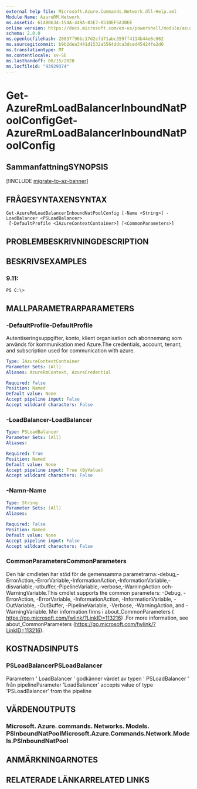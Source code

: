 ```yaml
---
external help file: Microsoft.Azure.Commands.Network.dll-Help.xml
Module Name: AzureRM.Network
ms.assetid: 614B0634-154A-449A-83E7-051DEF5A3BEE
online version: https://docs.microsoft.com/en-us/powershell/module/azurerm.network/get-azurermloadbalancerinboundnatpoolconfig
schema: 2.0.0
ms.openlocfilehash: 20837f96bc17d2cfd71abc359ff4114b44e6c062
ms.sourcegitcommit: b9b2dea3441d1532a5564ddca3dced45424fe2d6
ms.translationtype: MT
ms.contentlocale: sv-SE
ms.lasthandoff: 08/15/2020
ms.locfileid: "93929374"
---
```

# <span data-ttu-id="60b7f-101">Get-AzureRmLoadBalancerInboundNatPoolConfig</span><span class="sxs-lookup"><span data-stu-id="60b7f-101">Get-AzureRmLoadBalancerInboundNatPoolConfig</span></span>

## <span data-ttu-id="60b7f-102">Sammanfattning</span><span class="sxs-lookup"><span data-stu-id="60b7f-102">SYNOPSIS</span></span>

[!INCLUDE [migrate-to-az-banner](../../includes/migrate-to-az-banner.md)]

## <span data-ttu-id="60b7f-103">FRÅGESYNTAXEN</span><span class="sxs-lookup"><span data-stu-id="60b7f-103">SYNTAX</span></span>

```
Get-AzureRmLoadBalancerInboundNatPoolConfig [-Name <String>] -LoadBalancer <PSLoadBalancer>
 [-DefaultProfile <IAzureContextContainer>] [<CommonParameters>]
```

## <span data-ttu-id="60b7f-104">PROBLEMBESKRIVNING</span><span class="sxs-lookup"><span data-stu-id="60b7f-104">DESCRIPTION</span></span>

## <span data-ttu-id="60b7f-105">BESKRIVS</span><span class="sxs-lookup"><span data-stu-id="60b7f-105">EXAMPLES</span></span>

### <span data-ttu-id="60b7f-106">9.1</span><span class="sxs-lookup"><span data-stu-id="60b7f-106">1:</span></span>
```
PS C:\>
```

## <span data-ttu-id="60b7f-107">MALLPARAMETRAR</span><span class="sxs-lookup"><span data-stu-id="60b7f-107">PARAMETERS</span></span>

### <span data-ttu-id="60b7f-108">-DefaultProfile</span><span class="sxs-lookup"><span data-stu-id="60b7f-108">-DefaultProfile</span></span>
<span data-ttu-id="60b7f-109">Autentiseringsuppgifter, konto, klient organisation och abonnemang som används för kommunikation med Azure.</span><span class="sxs-lookup"><span data-stu-id="60b7f-109">The credentials, account, tenant, and subscription used for communication with azure.</span></span>

```yaml
Type: IAzureContextContainer
Parameter Sets: (All)
Aliases: AzureRmContext, AzureCredential

Required: False
Position: Named
Default value: None
Accept pipeline input: False
Accept wildcard characters: False
```

### <span data-ttu-id="60b7f-110">-LoadBalancer</span><span class="sxs-lookup"><span data-stu-id="60b7f-110">-LoadBalancer</span></span>
```yaml
Type: PSLoadBalancer
Parameter Sets: (All)
Aliases: 

Required: True
Position: Named
Default value: None
Accept pipeline input: True (ByValue)
Accept wildcard characters: False
```

### <span data-ttu-id="60b7f-111">-Namn</span><span class="sxs-lookup"><span data-stu-id="60b7f-111">-Name</span></span>
```yaml
Type: String
Parameter Sets: (All)
Aliases: 

Required: False
Position: Named
Default value: None
Accept pipeline input: False
Accept wildcard characters: False
```

### <span data-ttu-id="60b7f-112">CommonParameters</span><span class="sxs-lookup"><span data-stu-id="60b7f-112">CommonParameters</span></span>
<span data-ttu-id="60b7f-113">Den här cmdleten har stöd för de gemensamma parametrarna:-debug,-ErrorAction,-ErrorVariable,-InformationAction,-InformationVariable,-disvariable,-utbuffer,-PipelineVariable,-verbose,-WarningAction och-WarningVariable.</span><span class="sxs-lookup"><span data-stu-id="60b7f-113">This cmdlet supports the common parameters: -Debug, -ErrorAction, -ErrorVariable, -InformationAction, -InformationVariable, -OutVariable, -OutBuffer, -PipelineVariable, -Verbose, -WarningAction, and -WarningVariable.</span></span> <span data-ttu-id="60b7f-114">Mer information finns i about_CommonParameters ( https://go.microsoft.com/fwlink/?LinkID=113216) .</span><span class="sxs-lookup"><span data-stu-id="60b7f-114">For more information, see about_CommonParameters (https://go.microsoft.com/fwlink/?LinkID=113216).</span></span>

## <span data-ttu-id="60b7f-115">KOSTNADS</span><span class="sxs-lookup"><span data-stu-id="60b7f-115">INPUTS</span></span>

### <span data-ttu-id="60b7f-116">PSLoadBalancer</span><span class="sxs-lookup"><span data-stu-id="60b7f-116">PSLoadBalancer</span></span>
<span data-ttu-id="60b7f-117">Parametern ' LoadBalancer ' godkänner värdet av typen ' PSLoadBalancer ' från pipeline</span><span class="sxs-lookup"><span data-stu-id="60b7f-117">Parameter 'LoadBalancer' accepts value of type 'PSLoadBalancer' from the pipeline</span></span>

## <span data-ttu-id="60b7f-118">VÄRDEN</span><span class="sxs-lookup"><span data-stu-id="60b7f-118">OUTPUTS</span></span>

### <span data-ttu-id="60b7f-119">Microsoft. Azure. commands. Networks. Models. PSInboundNatPool</span><span class="sxs-lookup"><span data-stu-id="60b7f-119">Microsoft.Azure.Commands.Network.Models.PSInboundNatPool</span></span>

## <span data-ttu-id="60b7f-120">ANMÄRKNINGAR</span><span class="sxs-lookup"><span data-stu-id="60b7f-120">NOTES</span></span>

## <span data-ttu-id="60b7f-121">RELATERADE LÄNKAR</span><span class="sxs-lookup"><span data-stu-id="60b7f-121">RELATED LINKS</span></span>

